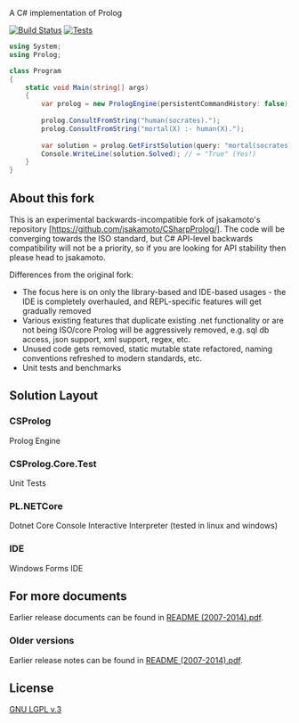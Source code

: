 A C# implementation of Prolog

[![Build Status](https://github.com/andrzejolszak/CSharpProlog/workflows/.NET/badge.svg)](https://github.com/andrzejolszak/CSharpProlog/actions)
[![Tests](https://gist.github.com/andrzejolszak/47904856fc443e8e115732cc1e01bd3d/raw/csharpprolog_tests.md_badge.svg)](https://gist.github.com/andrzejolszak/47904856fc443e8e115732cc1e01bd3d)
```csharp
using System;
using Prolog;

class Program
{
    static void Main(string[] args)
    {
        var prolog = new PrologEngine(persistentCommandHistory: false);
        
        prolog.ConsultFromString("human(socrates).");
        prolog.ConsultFromString("mortal(X) :- human(X).");
        
        var solution = prolog.GetFirstSolution(query: "mortal(socrates).");
        Console.WriteLine(solution.Solved); // = "True" (Yes!)
    }
}
```
## About this fork

This is an experimental backwards-incompatible fork of jsakamoto's repository [https://github.com/jsakamoto/CSharpProlog/]. The code will be converging towards the ISO standard, but C# API-level backwards compatibility will not be a priority, so if you are looking for API stability then please head to jsakamoto.

Differences from the original fork:

- The focus here is on only the library-based and IDE-based usages - the IDE is completely overhauled, and REPL-specific features will get gradually removed
- Various existing features that duplicate existing .net functionality or are not being ISO/core Prolog will be aggressively removed, e.g. sql db access, json support, xml support, regex, etc.
- Unused code gets removed, static mutable state refactored, naming conventions refreshed to modern standards, etc.
- Unit tests and benchmarks


## Solution Layout
### CSProlog
Prolog Engine

### CSProlog.Core.Test
Unit Tests

### PL.NETCore
Dotnet Core Console Interactive Interpreter (tested in linux and windows)

### IDE
Windows Forms IDE


## For more documents

Earlier release documents can be found in [README (2007-2014).pdf](README%20(2007-2014).pdf).


### Older versions

Earlier release notes can be found in [README (2007-2014).pdf](README%20(2007-2014).pdf).

## License

[GNU LGPL v.3](LICENSE)
